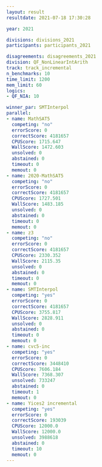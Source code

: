 ```yaml
---
layout: result
resultdate: 2021-07-18 17:30:28

year: 2021

divisions: divisions_2021
participants: participants_2021

disagreements: disagreements_2021
division: QF_NonLinearIntArith
track: track_incremental
n_benchmarks: 10
time_limit: 1200
mem_limit: 60
logics:
- QF_NIA: 10

winner_par: SMTInterpol
parallel:
- name: MathSAT5
  competing: "no"
  errorScore: 0
  correctScore: 4181657
  CPUScore: 1715.647
  WallScore: 1472.603
  unsolved: 0
  abstained: 0
  timeout: 0
  memout: 0
- name: 2020-MathSAT5
  competing: "no"
  errorScore: 0
  correctScore: 4181657
  CPUScore: 1727.501
  WallScore: 1483.185
  unsolved: 0
  abstained: 0
  timeout: 0
  memout: 0
- name: z3
  competing: "no"
  errorScore: 0
  correctScore: 4181657
  CPUScore: 2330.352
  WallScore: 2115.35
  unsolved: 0
  abstained: 0
  timeout: 0
  memout: 0
- name: SMTInterpol
  competing: "yes"
  errorScore: 0
  correctScore: 4181657
  CPUScore: 3755.817
  WallScore: 2828.911
  unsolved: 0
  abstained: 0
  timeout: 0
  memout: 0
- name: cvc5-inc
  competing: "yes"
  errorScore: 0
  correctScore: 3448410
  CPUScore: 7606.184
  WallScore: 7368.307
  unsolved: 733247
  abstained: 0
  timeout: 1
  memout: 0
- name: Yices2 incremental
  competing: "yes"
  errorScore: 0
  correctScore: 193039
  CPUScore: 12000.0
  WallScore: 12000.0
  unsolved: 3988618
  abstained: 0
  timeout: 10
  memout: 0
---
```

